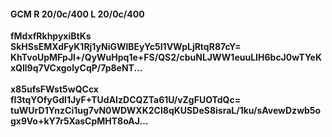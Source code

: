 #### GCM R 20/0c/400 L 20/0c/400
**fMdxfRkhpyxiBtKs**<br/>**SkHSsEMXdFyK1Rj1yNiGWlBEyYc5I1VWpLjRtqR87cY=**<br/>**KhTvoUpMFpJl+/QyWuHpq1e+FS/QS2/cbuNLJWW1euuLIH6bcJ0wTYeKxQll9q7VCxgolyCqP/7p8eNT...**<br/><br/>
**x85ufsFWst5wQCcx**<br/>**fI3tqYOfyGdl1JyF+TUdAIzDCQZTa61U/vZgFUOTdQc=**<br/>**tuWUrD1YnzCi1ug7vN0WDWXK2CI8qKUSDeS8israL/1ku/sAvewDzwb5ogx9Vo+kY7r5XasCpMHT8oAJ...**